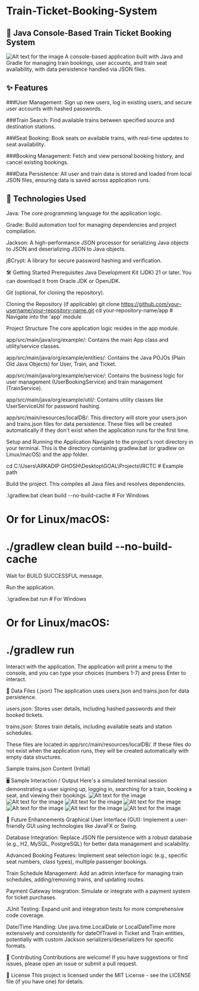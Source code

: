 # Train-Ticket-Booking-System

## 🚂 Java Console-Based Train Ticket Booking System
![Alt text for the image](output_images/output1.png)
A console-based application built with Java and Gradle for managing train bookings, user accounts, and train seat availability, with data persistence handled via JSON files.

## ✨ Features
###User Management: Sign up new users, log in existing users, and secure user accounts with hashed passwords.

###Train Search: Find available trains between specified source and destination stations.

###Seat Booking: Book seats on available trains, with real-time updates to seat availability.

###Booking Management: Fetch and view personal booking history, and cancel existing bookings.

###Data Persistence: All user and train data is stored and loaded from local JSON files, ensuring data is saved across application runs.

## 🚀 Technologies Used
Java: The core programming language for the application logic.

Gradle: Build automation tool for managing dependencies and project compilation.

Jackson: A high-performance JSON processor for serializing Java objects to JSON and deserializing JSON to Java objects.

jBCrypt: A library for secure password hashing and verification.

🛠️ Getting Started
Prerequisites
Java Development Kit (JDK) 21 or later. You can download it from Oracle JDK or OpenJDK.

Git (optional, for cloning the repository).

Cloning the Repository (if applicable)
git clone https://github.com/your-username/your-repository-name.git
cd your-repository-name/app # Navigate into the 'app' module

Project Structure
The core application logic resides in the app module.

app/src/main/java/org/example/: Contains the main App class and utility/service classes.

app/src/main/java/org/example/entities/: Contains the Java POJOs (Plain Old Java Objects) for User, Train, and Ticket.

app/src/main/java/org/example/service/: Contains the business logic for user management (UserBookingService) and train management (TrainService).

app/src/main/java/org/example/util/: Contains utility classes like UserServiceUtil for password hashing.

app/src/main/resources/localDB/: This directory will store your users.json and trains.json files for data persistence. These files will be created automatically if they don't exist when the application runs for the first time.

Setup and Running the Application
Navigate to the project's root directory in your terminal. This is the directory containing gradlew.bat (or gradlew on Linux/macOS) and the app folder.

cd C:\Users\ARKADIP GHOSH\Desktop\GOAL\Projects\IRCTC # Example path

Build the project. This compiles all Java files and resolves dependencies.

.\gradlew.bat clean build --no-build-cache # For Windows
# Or for Linux/macOS:
# ./gradlew clean build --no-build-cache

Wait for BUILD SUCCESSFUL message.

Run the application.

.\gradlew.bat run # For Windows
# Or for Linux/macOS:
# ./gradlew run

Interact with the application.
The application will print a menu to the console, and you can type your choices (numbers 1-7) and press Enter to interact.

💾 Data Files (.json)
The application uses users.json and trains.json for data persistence.

users.json: Stores user details, including hashed passwords and their booked tickets.

trains.json: Stores train details, including available seats and station schedules.

These files are located in app/src/main/resources/localDB/. If these files do not exist when the application runs, they will be created automatically with empty data structures.

Sample trains.json Content (Initial)

🖥️ Sample Interaction / Output
Here's a simulated terminal session demonstrating a user signing up, logging in, searching for a train, booking a seat, and viewing their bookings.
![Alt text for the image](output_images/output2.png)
![Alt text for the image](output_images/output3.png)
![Alt text for the image](output_images/output4.png)
![Alt text for the image](output_images/output5.png)
![Alt text for the image](output_images/output6.png)
![Alt text for the image](output_images/output7.png)
![Alt text for the image](output_images/output8.png)

📝 Future Enhancements
Graphical User Interface (GUI): Implement a user-friendly GUI using technologies like JavaFX or Swing.

Database Integration: Replace JSON file persistence with a robust database (e.g., H2, MySQL, PostgreSQL) for better data management and scalability.

Advanced Booking Features: Implement seat selection logic (e.g., specific seat numbers, class types), multiple passenger bookings.

Train Schedule Management: Add an admin interface for managing train schedules, adding/removing trains, and updating routes.

Payment Gateway Integration: Simulate or integrate with a payment system for ticket purchases.

JUnit Testing: Expand unit and integration tests for more comprehensive code coverage.

Date/Time Handling: Use java.time.LocalDate or LocalDateTime more extensively and consistently for dateOfTravel in Ticket and Train entities, potentially with custom Jackson serializers/deserializers for specific formats.

🤝 Contributing
Contributions are welcome! If you have suggestions or find issues, please open an issue or submit a pull request.

📄 License
This project is licensed under the MIT License - see the LICENSE file (if you have one) for details.
